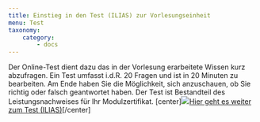 ```yaml
---
title: Einstieg in den Test (ILIAS) zur Vorlesungseinheit
menu: Test
taxonomy:
    category:
        - docs
---
```

Der Online-Test dient dazu das in der Vorlesung erarbeitete Wissen kurz abzufragen. Ein Test umfasst i.d.R. 20 Fragen und ist in 20 Minuten zu bearbeiten. Am Ende haben Sie die Möglichkeit, sich anzuschauen, ob Sie richtig oder falsch geantwortet haben. Der Test ist Bestandteil des Leistungsnachweises für Ihr Modulzertifikat.
[center]<a href="https://ilias.opengeoedu.de/ilias/goto.php?target=tst_208&client_id=opengeoedu" markdown="1" target="_blank">![](/images/test.png?resize=200,200)Hier geht es weiter zum Test (ILIAS)</a>[/center]
